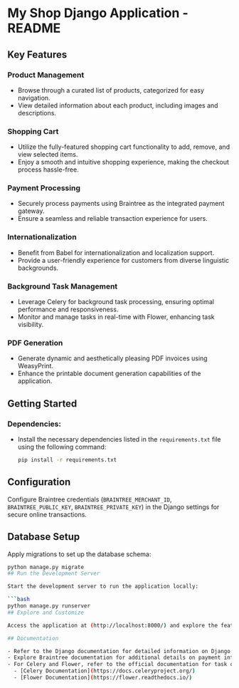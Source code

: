 # My Shop Django Application - README

## Key Features

### Product Management
- Browse through a curated list of products, categorized for easy navigation.
- View detailed information about each product, including images and descriptions.

### Shopping Cart
- Utilize the fully-featured shopping cart functionality to add, remove, and view selected items.
- Enjoy a smooth and intuitive shopping experience, making the checkout process hassle-free.

### Payment Processing
- Securely process payments using Braintree as the integrated payment gateway.
- Ensure a seamless and reliable transaction experience for users.

### Internationalization
- Benefit from Babel for internationalization and localization support.
- Provide a user-friendly experience for customers from diverse linguistic backgrounds.

### Background Task Management
- Leverage Celery for background task processing, ensuring optimal performance and responsiveness.
- Monitor and manage tasks in real-time with Flower, enhancing task visibility.

### PDF Generation
- Generate dynamic and aesthetically pleasing PDF invoices using WeasyPrint.
- Enhance the printable document generation capabilities of the application.

## Getting Started

### Dependencies:
- Install the necessary dependencies listed in the `requirements.txt` file using the following command:
   ```bash
   pip install -r requirements.txt
## Configuration

Configure Braintree credentials (`BRAINTREE_MERCHANT_ID`, `BRAINTREE_PUBLIC_KEY`, `BRAINTREE_PRIVATE_KEY`) in the Django settings for secure online transactions.

## Database Setup

Apply migrations to set up the database schema:

```bash
python manage.py migrate
## Run the Development Server

Start the development server to run the application locally:

```bash
python manage.py runserver
## Explore and Customize

Access the application at (http://localhost:8000/) and explore the features. Customize views and templates according to your specific requirements.

## Documentation

- Refer to the Django documentation for detailed information on Django features and configurations: [Django Documentation](https://docs.djangoproject.com/).
- Explore Braintree documentation for additional details on payment integration: [Braintree Documentation](https://developers.braintreepayments.com/).
- For Celery and Flower, refer to the official documentation for task queue management:
  - [Celery Documentation](https://docs.celeryproject.org/)
  - [Flower Documentation](https://flower.readthedocs.io/)
